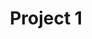 ---
layout: project
title: "Project 1"
description: "Description of Project #1"
header-img: "img/beach.jpg"
category: project1
---